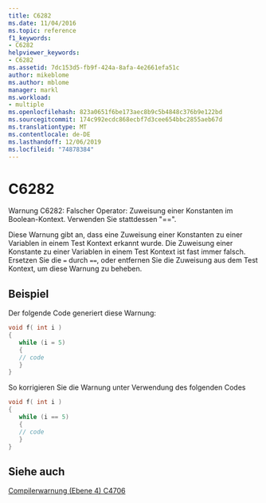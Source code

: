 ```yaml
---
title: C6282
ms.date: 11/04/2016
ms.topic: reference
f1_keywords:
- C6282
helpviewer_keywords:
- C6282
ms.assetid: 7dc153d5-fb9f-424a-8afa-4e2661efa51c
author: mikeblome
ms.author: mblome
manager: markl
ms.workload:
- multiple
ms.openlocfilehash: 823a0651f6be173aec8b9c5b4848c376b9e122bd
ms.sourcegitcommit: 174c992ecdc868ecbf7d3cee654bbc2855aeb67d
ms.translationtype: MT
ms.contentlocale: de-DE
ms.lasthandoff: 12/06/2019
ms.locfileid: "74878384"
---
```

# <a name="c6282"></a>C6282
Warnung C6282: Falscher Operator: Zuweisung einer Konstanten im Boolean-Kontext. Verwenden Sie stattdessen "==".

 Diese Warnung gibt an, dass eine Zuweisung einer Konstanten zu einer Variablen in einem Test Kontext erkannt wurde. Die Zuweisung einer Konstante zu einer Variablen in einem Test Kontext ist fast immer falsch. Ersetzen Sie die `=` durch `==`, oder entfernen Sie die Zuweisung aus dem Test Kontext, um diese Warnung zu beheben.

## <a name="example"></a>Beispiel
 Der folgende Code generiert diese Warnung:

```cpp
void f( int i )
{
   while (i = 5)
   {
   // code
   }
}
```

 So korrigieren Sie die Warnung unter Verwendung des folgenden Codes

```cpp
void f( int i )
{
   while (i == 5)
   {
   // code
   }
}
```

## <a name="see-also"></a>Siehe auch
 [Compilerwarnung (Ebene 4) C4706](/cpp/error-messages/compiler-warnings/compiler-warning-level-4-c4706)
